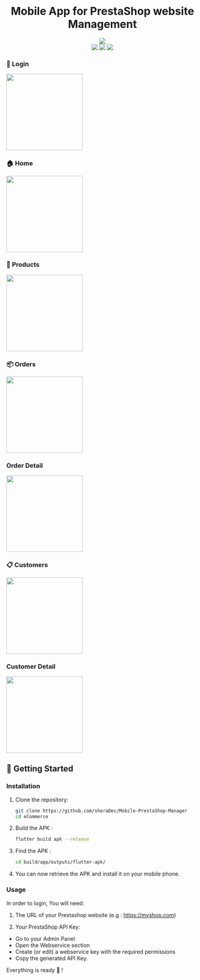 
<div align="center">
  <h1>Mobile App for PrestaShop website Management</h1>
  <div>
  <img src="https://readme-typing-svg.demolab.com?font=Iosevka+Nerd+Font&weight=1000&pause=1000&color=6791C9&background=0C0E0F00&center=true&vCenter=true&width=900&lines=A+Flutter+Mobile+App+to+easily+manage+your+Prestashop+store">
  <br>
    
  <img src="https://img.shields.io/badge/VSCode-0078D4?style=for-the-badge&logo=visual%20studio%20code&logoColor=white">
<img src="https://img.shields.io/badge/Flutter-02569B?style=for-the-badge&logo=flutter&logoColor=white">
<img src="https://img.shields.io/badge/Dart-0175C2?style=for-the-badge&logo=dart&logoColor=white">

</div>
</div>

### 🔑 Login

   <img src="https://github.com/user-attachments/assets/9f3720bd-5b39-47a0-b44c-5c4f042b8d59" width="200">

### 🏠 Home

  <img src="https://github.com/user-attachments/assets/de85b4c7-203a-402e-b7c1-64a2e39d85e9" width="200">

### 🛒 Products

  <img src="https://github.com/user-attachments/assets/6605f8ae-4bf6-435b-a482-cb65b087da91" width="200">

### 📦 Orders

  <img src="https://github.com/user-attachments/assets/c3d49f08-6b16-4261-8a6d-0c1f821dbf7e" width="200">

### Order Detail
 
 <img src="https://github.com/user-attachments/assets/b0a3a125-9ca6-4b56-9dc1-f4f16f1944ac" width="200">


### 📋 Customers

<img src="https://github.com/user-attachments/assets/c4a0e03e-baf6-4a34-94c0-4984c3ff30ad" width="200">

### Customer Detail

<img src="https://github.com/user-attachments/assets/095b9349-707d-43e7-92be-aff893ab1e92" width="200">


## 🚀 Getting Started

### Installation

1. Clone the repository:
    ``` bash
    git clone https://github.com/sheraDec/Mobile-PrestaShop-Manager
    cd eCommerce
    ```
2. Build the APK :
   ``` bash
   flutter build apk --release
   ```
3. Find the APK :
   ``` bash
   cd build/app/outputs/flutter-apk/
   ```

 4. You can now retrieve the APK and install it on your mobile phone.

### Usage

In order to login, You will need:

1. The URL of your Prestashop website (e.g : https://myshop.com)
   
2. Your PrestaShop API Key:
  - Go to your Admin Panel
  - Open the Webservice section
  - Create (or edit) a webservice key with the required permissions
  - Copy the generated API Key.


Everything is ready 🎉 !

